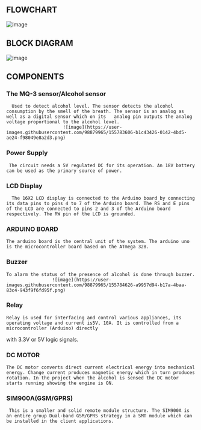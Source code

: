 ## FLOWCHART
  ![image](https://user-images.githubusercontent.com/98879965/155770396-70a16c31-d743-40d7-b45e-668d98313be7.png)

## BLOCK DIAGRAM
   ![image](https://user-images.githubusercontent.com/98879965/155779323-4a4b60ab-4d22-4d7d-9699-b01a782013e7.png)
   
## COMPONENTS
### The MQ-3 sensor/Alcohol sensor
      Used to detect alcohol level. The sensor detects the alcohol consumption by the smell of the breath. The sensor is an analog as well as a digital sensor which on its   analog pin outputs the analog voltage proportional to the alcohol level. 
                         ![image](https://user-images.githubusercontent.com/98879965/155783606-b1c43426-0142-4bd5-ae24-f98049e8a2d3.png)
### Power Supply 
     The circuit needs a 5V regulated DC for its operation. An 18V battery can be used as the primary source of power.
     
### LCD Display
      The 16X2 LCD display is connected to the Arduino board by connecting its data pins to pins 4 to 7 of the Arduino board. The RS and E pins of the LCD are connected to pins 2 and 3 of the Arduino board respectively. The RW pin of the LCD is grounded.
      
### ARDUINO BOARD
    The arduino board is the central unit of the system. The arduino uno is the microcontroller board based on the ATmega 328.
    
### Buzzer
    To alarm the status of the presence of alcohol is done through buzzer. 
                     ![image](https://user-images.githubusercontent.com/98879965/155784626-a9957d94-b17a-4baa-83c4-943f9f6fd95f.png)
                   
### Relay
    Relay is used for interfacing and control various appliances, its operating voltage and current is5V, 10A. It is controlled from a microcontroller (Arduino) directly
with 3.3V or 5V logic signals.

### DC MOTOR
    The DC motor converts direct current electrical energy into mechanical energy. Change current produces magnetic energy which in turn produces rotation. In the project when the alcohol is sensed the DC motor starts running showing the engine is ON.
    
### SIM900A(GSM/GPRS)
     This is a smaller and solid remote module structure. The SIM900A is an entire group Dual-band GSM/GPRS strategy in a SMT module which can be installed in the client applications.

